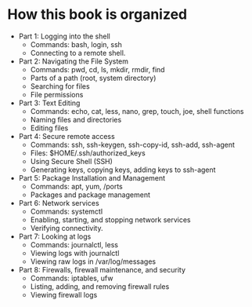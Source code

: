 How this book is organized
==========================

- Part 1: Logging into the shell
  - Commands: bash, login, ssh
  - Connecting to a remote shell.  
- Part 2: Navigating the File System
  - Commands: pwd, cd, ls, mkdir, rmdir, find
  - Parts of a path (root, system directory)
  - Searching for files
  - File permissions
- Part 3: Text Editing
  - Commands: echo, cat, less, nano, grep, touch, joe, shell functions
  - Naming files and directories
  - Editing files
- Part 4: Secure remote access
  - Commands: ssh, ssh-keygen, ssh-copy-id, ssh-add, ssh-agent
  - Files: $HOME/.ssh/authorized_keys
  - Using Secure Shell (SSH)
  - Generating keys, copying keys, adding keys to ssh-agent 
- Part 5: Package Installation and Management
  - Commands: apt, yum, /ports
  - Packages and package management
- Part 6: Network services
  - Commands: systemctl
  - Enabling, starting, and stopping network services
  - Verifying connectivity. 
- Part 7: Looking at logs
  - Commands: journalctl, less
  - Viewing logs with journalctl 
  - Viewing raw logs in /var/log/messages
- Part 8: Firewalls, firewall maintenance, and security
  - Commands: iptables, ufw
  - Listing, adding, and removing firewall rules
  - Viewing firewall logs
